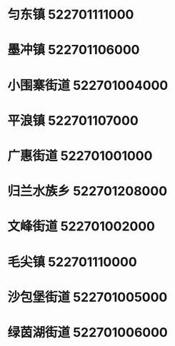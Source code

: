 # 匀东镇 522701111000
# 墨冲镇 522701106000
# 小围寨街道 522701004000
# 平浪镇 522701107000
# 广惠街道 522701001000
# 归兰水族乡 522701208000
# 文峰街道 522701002000
# 毛尖镇 522701110000
# 沙包堡街道 522701005000
# 绿茵湖街道 522701006000
